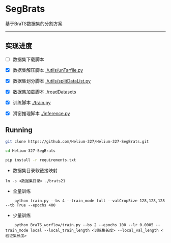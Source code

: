 # SegBrats

基于BraTS数据集的分割方案


---

## 实现进度
- [ ] 数据集下载脚本  
- [x] 数据集解压脚本 [./utils/unTarfile.py](./utils/unTarfile.py)
- [x] 数据集划分脚本 [./utils/splitDataList.py](./utils/splitDataList.py)
- [x] 数据集加载脚本 [./readDatasets](./readDatasets)

- [x] 训练脚本 [./train.py](./train.py)
- [x] 滑窗推理脚本 [./inference.py](./inference.py)


## Running

```bash
git clone https://github.com/Helium-327/Helium-327-SegBrats.git

cd Helium-327-SegBrats

pip install -r requirements.txt

```

- 数据集目录软链接映射

```shell
ln -s <数据集目录> ./brats21
```

- 全量训练

```shell
    python train.py --bs 4 --train_mode full --valCropSize 128,128,128 --tb True --epochs 400

```

- 少量训练

```shell
    python BraTS_worflow/train.py --bs 2 --epochs 100 --lr 0.0005 --train_mode local --local_train_length <训练集长度> --local_val_length <验证集长度>
```
